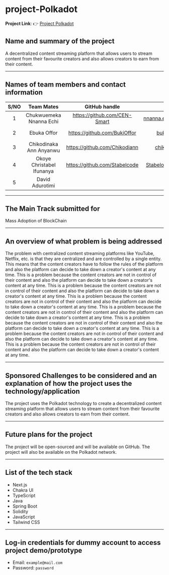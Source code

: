 # project-Polkadot

**Project Link**: 👉 [Project Polkadot](https://project-polkadot-snowy.vercel.app/)

## Name and summary of the project

A decentralized content streaming platform that allows users to stream content from their favourite creators and also allows creators to earn from their content.

---

## Names of team members and contact information

<!-- Tables -->

| S/NO |       Team Mates        |          GitHub handle          |              Email              |         Role         |
| :--: | :---------------------: | :-----------------------------: | :-----------------------------: | :------------------: |
|  1   | Chukwuemeka Nnanna Echi | <https://github.com/CEN-Smart>  | <nnanna.echi018@uniport.edu.ng> |  FrontEnd Developer  |
|  2   |       Ebuka Offor       | <https://github.com/BukiOffor>  |     <buki.offor@gmail.com>      | Blockchain Developer |
|  3   | Chikodinaka Ann Anyanwu | <https://github.com/Chikodiann> |     <chikodiann@gmail.com>      |  BackEnd Developer   |
|  4   |Okoye Christabel Ifunanya| <https://github.com/Stabelcode> | <Stabelokoye500@outlook.com>    |  Software Tester     |
|  5   | David Adurotimi         |                                 |                                 |  UI/UX Designer      |

---

## The Main Track submitted for

Mass Adoption of BlockChain

---

## An overview of what problem is being addressed

The problem with centralized content streaming platforms like YouTube, Netflix, etc. is that they are centralized and are controlled by a single entity. This means that the content creators have to follow the rules of the platform and also the platform can decide to take down a creator's content at any time. This is a problem because the content creators are not in control of their content and also the platform can decide to take down a creator's content at any time. This is a problem because the content creators are not in control of their content and also the platform can decide to take down a creator's content at any time. This is a problem because the content creators are not in control of their content and also the platform can decide to take down a creator's content at any time. This is a problem because the content creators are not in control of their content and also the platform can decide to take down a creator's content at any time. This is a problem because the content creators are not in control of their content and also the platform can decide to take down a creator's content at any time. This is a problem because the content creators are not in control of their content and also the platform can decide to take down a creator's content at any time. This is a problem because the content creators are not in control of their content and also the platform can decide to take down a creator's content at any time.

---

## Sponsored Challenges to be considered and an explanation of how the project uses the technology/application

The project uses the Polkadot technology to create a decentralized content streaming platform that allows users to stream content from their favourite creators and also allows creators to earn from their content.

---

## Future plans for the project

The project will be open-sourced and will be available on GitHub. The project will also be available on the Polkadot network.

---

## List of the tech stack

- Next.js
- Chakra UI
- TypeScript
- Java
- Spring Boot
- Solidity
- JavaScript
- Tailwind CSS

---

## Log-in credentials for dummy account to access project demo/prototype

- Email: `example@mail.com`
- Password: `password`
